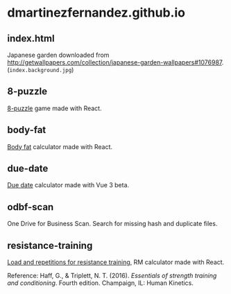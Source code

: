 # dmartinezfernandez.github.io

## index.html

Japanese garden downloaded from http://getwallpapers.com/collection/japanese-garden-wallpapers#1076987. (`index.background.jpg`)

## 8-puzzle

[8-puzzle](https://github.com/dmartinezfernandez/8-puzzle) game made with React.

## body-fat

[Body fat](https://github.com/dmartinezfernandez/body-fat) calculator made with React.

## due-date

[Due date](https://github.com/dmartinezfernandez/due-date) calculator made with Vue 3 beta.

## odbf-scan

One Drive for Business Scan. Search for missing hash and duplicate files.

## resistance-training

[Load and repetitions for resistance training](https://github.com/dmartinezfernandez/resistance-training), RM calculator made with React.

Reference: Haff, G., & Triplett, N. T. (2016). _Essentials of strength training and conditioning_. Fourth edition. Champaign, IL: Human Kinetics.

